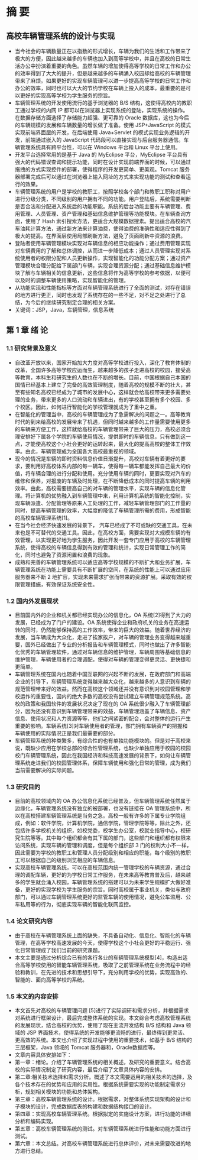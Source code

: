 # 摘     要

## 高校车辆管理系统的设计与实现

- 当今社会的车辆数量正在以指数的形式增长，车辆为我们的生活和工作带来了极大的方便，因此越来越多的车辆也加入到高等学校中，并且在高校的日常生活办公中扮演着重要的角色。虽然车辆的增加使得高等学校的日常工作和办公的效率得到了大大的提升，但是越来越多的车辆涌入校园却给高校的车辆管理带来了麻烦。如果更好的实现车辆管理可以进一步提高高等学校的日常工作和办公的效率，同时也可以大大的节约学校在车辆上投入的成本，最重要的是可以更好的实现高等学校为学生服务的宗旨。
- 车辆管理系统的开发使用流行的基于浏览器的 B/S 结构，这使得高校内的教职工通过学校的内网 IP 都可以在浏览器上实现系统的登陆，实现系统的操作。在数据存储方面选择了存储能力超强、更可靠的 Oracle 数据库，这也为今后的车辆规模的发展和车辆数量的增长做了准备。使用 JSP+JavaScript 的模式实现前端界面层的开发，在后端使用 Java+Servlet 的模式实现业务逻辑的开发，前端通过嵌入的 JavaScript 代码段可以直接实现与后台服务器通信。车辆管理系统具有跨平台性，可以在 Windows 平台和 Linux 平台上使用。
- 开发平台选择常用的是基于 Java 的 MyEclipse 平台，MyEclipse 平台具有强大的代码错误查询和提示功能，同时在设计实现前端界面的时候，可以通过拖拽的方式实现控件的部署，使得程序的开发更简单、更美观。Tomcat 服务器部署完成后可以通过在浏览器上输入网址的方式来实现功能的测试和查看运行的效果。
- 车辆管理系统的用户是学校的教职工，按照学校各个部门和教职工职称对用户进行分级分类，不同级别的用户拥有不同的功能。用户登陆后，系统需要判断是否合法和分配进入系统后的功能职能。系统的后台功能主要有车辆管理、费用管理、人员管理、资产管理和基础信息维护管理等功能模块。在车辆查询方面，使用了 Hash 索引搜索方法，更适合大规模数据搜素。提出适合高校的汽车油耗计算方法，通过新方法来计算油费，使得油费的准确性和适应性得到了极大的提高。在界面层使用局部刷新方法，避免了页面刷新中资源的浪费。
- 登陆者使用车辆管理模块实现对车辆信息的相应功能操作；通过费用管理实现对车辆费用的了解和总体调控，从而进一步降低成本；通过人员管理实现对系统使用者的权限分配和人员更新操作，实现智能化的功能分配方案；通过资产管理模块合理分配给下属部门车辆，实现合理资源分配；通过基础信息维护模块了解与车辆相关的信息更新，这些信息将作为高等学校的参考依据，以便可以及时的调整车辆使用策略，实现智能化的管理。
- 从功能实现和性能指标等方面对车辆管理系统进行了全面的测试，对存在错误的地方进行更正，同时也发现了系统存在的一些不足，对不足之处进行了总结，为今后的继续研究制定合理的相关方案。
- 关键词：JSP，Java，车辆管理，信息系统

## 第 1 章  绪     论

### 1.1   研究背景及意义

- 自改革开放以来，国家开始加大力度对高等学校进行投入，深化了教育体制的改革，全国许多高等学校应运而生，越来越多的孩子走进高校的校园，接受高等教育，本科生和研究生的人数也在不断的增长。目前，中国根据自己本国的国情已经基本上建立了完备的高效管理制度，随着高校的规模不断的壮大，甚至有些知名高校已经成为了城市的发展中心，这样就会给高校带来更多需要处理的业务，带来更多的人口流动和车辆进出，有的学校甚至拥有多个校园、多个校区。因此，如何进行智能化的学校管理就成为了重中之重。
- 在智能化的管理当中，高校的车辆管理成为了急需解决的问题之一。高等教育时代的到来给高校的发展带来了机遇，但同时越来越多的工作量需要使用更多的车辆来方便工作，这样就给高校的车辆管理带来了巨大的压力，高校必须合理安排好下属各个学院的车辆使用情况，提供即时的车辆信息，只有做到这一点，才能使高校这个小社会更好的运转起来，最大化的提高高校的整体工作效率。由此，车辆管理成为全国各大高校最重视的领域。
- 现今的情况是车辆的即时资料信息价值日渐提升，高校对车辆有着更好的要求，要利用好高校体系内部的每一辆车，使得每一辆车都能发挥自己最大的价值，将车辆合理的进行分配和使用。充分使用车辆的同时，更要实现对汽车的维修和保养，对报废的车辆及时处理，在不断降低成本的同时提高车辆的利用效率。由此，高校需要提高自己的对车辆的管理水平，实现车辆的信息化管理。将计算机的优势融入到车辆管理中来，利用计算机系统的智能化控制，实现车辆派遣、分配管理等原来人工处理的工作，减轻车辆管理部门的工作量的同时，提高车辆管理的效率，大幅度的降低了车辆管理所需的费用，形成智能的高校车辆管理系统[1]。
- 在当今社会经济快速发展的背景下，  汽车已经成了不可或缺的交通工具，在未来也是不可替代的交通工具。因此，在高校方面，需要实现对大规模车辆的有效管理，以实现更好地为学生服务，因此开发一套专门应用于高校的车辆管理系统，使得高校的车辆信息得到有效的管理和统计，实现日常管理工作的简化，同时也避免了资源闲置和浪费的现象。
- 成熟和完善的车辆管理系统可以适应高等学校规模的不断扩大和业务扩展，车辆管理系统在功能上需要具有不断扩展的空间，在系统的性能上可以通过应用服务器来不断 2 地扩容，实现未来需求扩张而带来的资源扩展。采取有效的权限管理措施，有效保证系统安全性。

### 1.2   国内外发展现状

- 目前国内外的企业和机关都已经实现办公的信息化，OA 系统[2]得到了大力的发展，已经成为了门户的建设。OA 系统使得企业和政府机关的业务在高速运转的同时，仍然能够保持高的工作效率，带来的巨大的效益。随着世界经济的发展，当车辆成为大众化，走进了挨家挨户，对车辆的管理业务变得越来越重要，国外已经做出了专业的分析报告和车辆管理模式，同时也做出了许多智能化优秀的车辆管理软件，通过对车辆信息的维护管理，车辆周围等基础信息的维护管理，车辆使用者的合理调配，使得对车辆的管理变得更灵活、更快捷和更简单。
- 车辆管理系统在国内也随着中国互联网的兴起不断的发展，在政府部门和高端企业的引导下，车辆管理系统变得越来越大众化，越来越多的人意识到车辆的规范管理带来好的效益。然而在高校这个领域还并没有意识到对校园管理和学校运作的重要性，国内的绝大多数的高校没有尝试建立车辆管理规范系统。高校的政策和我国软件的发展状况决定了现在的 OA 系统很少融入了车辆管理部分，因为还没有意识到车辆管理带来的效益，车辆管理涵盖了车辆信息、资产信息、使用状况和人力资源等等，他们之间紧密的配合，会对整体的运行产生重要的影响。车辆系统[3]对车辆使用者的管理，部门拥有车辆资产的把握和车辆使用的实际情况正是我们最需要的部分。
- 车辆管理系统的种类繁多，有综合性的也有单独功能模块的。但是对于高校来说，既缺少应用在学校总部的综合性管理系统，也缺少单独应用于校园的校园校门车辆管理系统，因此在我国经济和科技高速发展的背景下，如何让车辆管理系统走进我们的校园管理体系，保障车辆使用和强化日常的管理，成为我们当前需要解决的实际问题。

### 1.3   研究目的

- 目前的高校领域内的 OA 办公信息化系统已经普及，但车辆管理系统任然属于边缘化，车辆管理系统没有独立的被部署，也没有链接在 OA 管理系统中，所以在高校搭建车辆管理系统是当务之急。高校一般有许多的下属专业学院组成，例如：软件学院，计算机学院，通信学院，管理学院等等，除此之外，还包括许多学校机关的组织，如校党委，校学生办公室，校就业指导中心，校研究生院等等。其中每个组织都会有其下属的部门，这些部门和组织都有权限来访问系统，实现车辆的管理和调度，但是每个组织部 3 门的权利大小不一样，因此需要为学校的教职工和管理人员分配级别和相应的职能，每个级别的教职工可以根据自己的级别浏览相应的车辆信息。
- 实现高校车辆管理系统，可以在高校范围内统一管理学校的车辆资源，通过合理的调配车辆，更好的为学校日常工作服务，在未来高等教育普及后，越来越多的学生就会涌入校园，车辆管理系统的搭建可以为未来学生规模扩大做好准备，更好的实现学校为学生服务的宗旨。同时高校属于事业机关，类似与政府部门，可以通过车辆管理系统更好的监管车辆的使用情况，避免公车滥用、公车私用等的行为，彻底实现车辆的智能化联网监控。

### 1.4   论文研究内容

- 由于高校在车辆管理系统上面的缺失，不具备自动化、信息化、智能化的车辆管理，在高等学校高速发展的今天，使得学校这个小社会更好的平稳运行、强化日常管理成了我们当前的研究课题。
- 本文主要是通过分析综合已有的各行各业的车辆管理系统模型[4]，构造出适合高等学校使用的智能车辆管理系统，吸取了之前管理系统在业务流程中的经验和教训，在先进的技术和思想引导下，充分利用学校的优势，实现高效的、智能的、面向高等学校的系统。

### 1.5   本文的内容安排

- 本文首先对高校的车辆管理问题  [5]进行了实际调研和需求分析，并根据需求对系统进行框架设计，最后完成整体系统的实现。本文综合考虑高校管理系统的发展现状，结合高校的优势，使用了现在主流开发结构 B/S 结构和 Java 领域的 JSP 界面技术，使得系统的开发能够更流畅的进行，最终得到更灵活、更高效的系统。本文也介绍了实现过程中使用的重要技术，如基于 B/S 结构的三层框架，Java 领域的 Tomcat 服务器和，Oracle数据库等。
- 文章内容具体安排如下：
- 第一章：绪论。介绍了车辆管理系统的相关概述，及研究的重要意义。结合高校的实际情况制定了研究内容，最后介绍了文章具体内容的安排。
- 第二章:相关技术选择和需求分析。概述了本文需要运用的相关技术的选择，及各个技术存在的优势和应用的实用性。根据系统需要实现的功能制定需求分析，规划相关模块的功能和总体架构。
- 第三章：高校车辆管理系统的设计。根据需求，对整体系统实现架构的设计和子模块的设计，完成数据库表的构建和数据结构接口的设计。
- 第四章：实现高校车辆管理系统。根据拟定的实施设计方案，进行功能的详细分析和编码实现。
- 第五章：高校车辆管理系统的测试。对车辆管理系统进行性能和功能方面进行测试。
- 第六章：本文总结。对高校车辆管理系统进行总体评价，对未来需要改进的地方进行总结。
